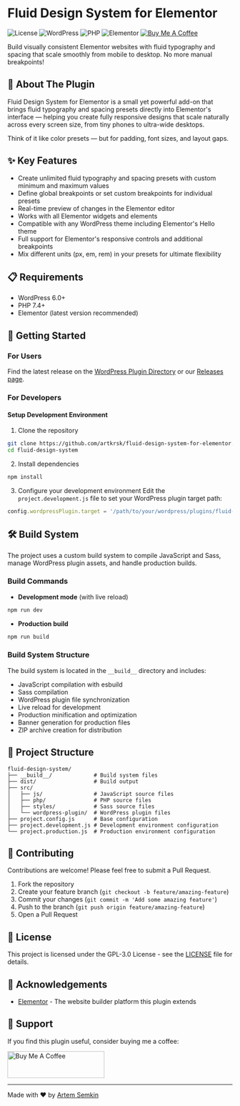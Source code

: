 # Fluid Design System for Elementor

![License](https://img.shields.io/badge/license-GPL--3.0-blue)
![WordPress](https://img.shields.io/badge/wordpress-6.0%2B-green)
![PHP](https://img.shields.io/badge/php-7.4%2B-purple)
![Elementor](https://img.shields.io/badge/elementor-compatible-red)
[![Buy Me A Coffee](https://img.shields.io/badge/Buy%20Me%20a%20Coffee-ffdd00?style=flat&logo=buy-me-a-coffee&logoColor=black)](https://buymeacoffee.com/artemsemkin)

Build visually consistent Elementor websites with fluid typography and spacing that scale smoothly from mobile to desktop. No more manual breakpoints!

## 🎯 About The Plugin

Fluid Design System for Elementor is a small yet powerful add-on that brings fluid typography and spacing presets directly into Elementor's interface — helping you create fully responsive designs that scale naturally across every screen size, from tiny phones to ultra-wide desktops.

Think of it like color presets — but for padding, font sizes, and layout gaps.

## ✨ Key Features

- Create unlimited fluid typography and spacing presets with custom minimum and maximum values
- Define global breakpoints or set custom breakpoints for individual presets
- Real-time preview of changes in the Elementor editor
- Works with all Elementor widgets and elements
- Compatible with any WordPress theme including Elementor's Hello theme
- Full support for Elementor's responsive controls and additional breakpoints
- Mix different units (px, em, rem) in your presets for ultimate flexibility

## 📋 Requirements

- WordPress 6.0+
- PHP 7.4+
- Elementor (latest version recommended)

## 🚀 Getting Started

### For Users

Find the latest release on the [WordPress Plugin Directory](https://wordpress.org/plugins/fluid-design-system-for-elementor/) or our [Releases page](https://github.com/artkrsk/fluid-design-system-for-elementor/releases).

### For Developers

#### Setup Development Environment

1. Clone the repository

```bash
git clone https://github.com/artkrsk/fluid-design-system-for-elementor.git
cd fluid-design-system
```

2. Install dependencies

```bash
npm install
```

3. Configure your development environment
   Edit the `project.development.js` file to set your WordPress plugin target path:

```javascript
config.wordpressPlugin.target = '/path/to/your/wordpress/plugins/fluid-design-system-for-elementor'
```

## 🛠️ Build System

The project uses a custom build system to compile JavaScript and Sass, manage WordPress plugin assets, and handle production builds.

### Build Commands

- **Development mode** (with live reload)

```bash
npm run dev
```

- **Production build**

```bash
npm run build
```

### Build System Structure

The build system is located in the `__build__` directory and includes:

- JavaScript compilation with esbuild
- Sass compilation
- WordPress plugin file synchronization
- Live reload for development
- Production minification and optimization
- Banner generation for production files
- ZIP archive creation for distribution

## 📁 Project Structure

```
fluid-design-system/
├── __build__/             # Build system files
├── dist/                  # Build output
├── src/
│   ├── js/                # JavaScript source files
│   ├── php/               # PHP source files
│   ├── styles/            # Sass source files
│   └── wordpress-plugin/  # WordPress plugin files
├── project.config.js      # Base configuration
├── project.development.js # Development environment configuration
└── project.production.js  # Production environment configuration
```

## 🤝 Contributing

Contributions are welcome! Please feel free to submit a Pull Request.

1. Fork the repository
2. Create your feature branch (`git checkout -b feature/amazing-feature`)
3. Commit your changes (`git commit -m 'Add some amazing feature'`)
4. Push to the branch (`git push origin feature/amazing-feature`)
5. Open a Pull Request

## 📜 License

This project is licensed under the GPL-3.0 License - see the [LICENSE](LICENSE) file for details.

## 📣 Acknowledgements

- [Elementor](https://elementor.com) - The website builder platform this plugin extends

## 💖 Support

If you find this plugin useful, consider buying me a coffee:

<a href="https://buymeacoffee.com/artemsemkin" target="_blank"><img src="https://cdn.buymeacoffee.com/buttons/v2/default-yellow.png" alt="Buy Me A Coffee" style="height: 60px !important;width: 217px !important;" ></a>

---

Made with ❤️ by [Artem Semkin](https://artemsemkin.com)
